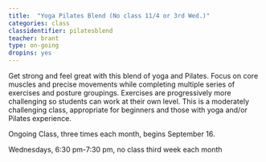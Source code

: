 ```yaml
---
title:  "Yoga Pilates Blend (No class 11/4 or 3rd Wed.)"
categories: class
classidentifier: pilatesblend
teacher: brant
type: on-going
dropins: yes
---
```

Get strong and feel great with this blend of yoga and Pilates. Focus on core muscles and precise movements while completing multiple series of exercises and posture groupings. Exercises are progressively more challenging so students can work at their own level. This is a moderately challenging class, appropriate for beginners and those with yoga and/or Pilates experience.

Ongoing Class, three times each month, begins September 16.

Wednesdays, 6:30 pm-7:30 pm, no class third week each month
